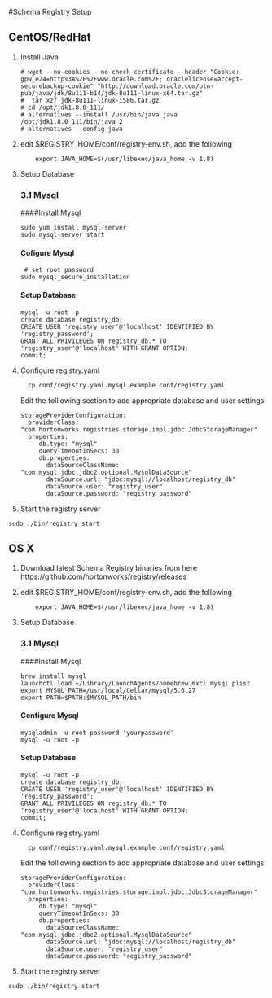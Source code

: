#Schema Registry Setup

## CentOS/RedHat
1.  Install Java
	
	```
	# wget --no-cookies --no-check-certificate --header "Cookie: gpw_e24=http%3A%2F%2Fwww.oracle.com%2F; oraclelicense=accept-securebackup-cookie" "http://download.oracle.com/otn-pub/java/jdk/8u111-b14/jdk-8u111-linux-x64.tar.gz"
	#  tar xzf jdk-8u111-linux-i586.tar.gz
	# cd /opt/jdk1.8.0_111/
	# alternatives --install /usr/bin/java java /opt/jdk1.8.0_111/bin/java 2
	# alternatives --config java
	```

2. edit $REGISTRY_HOME/conf/registry-env.sh, add the following

	```
		export JAVA_HOME=$(/usr/libexec/java_home -v 1.8)
	```

3. Setup Database

	### 3.1 Mysql
	
	####Install Mysql
	```	
	sudo yum install mysql-server
	sudo mysql-server start
	```
	#### Cofigure Mysql
	```
	 # set root password
    sudo mysql_secure_installation
	```
	
	#### Setup Database
	```
	mysql -u root -p
	create database registry_db;
	CREATE USER 'registry_user'@'localhost' IDENTIFIED BY 'registry_password';
	GRANT ALL PRIVILEGES ON registry_db.* TO 'registry_user'@'localhost' WITH GRANT OPTION;
	commit;
	```
4. Configure registry.yaml
   
   ```
     cp conf/registry.yaml.mysql.example conf/registry.yaml
   ```
   Edit the folllowing section to add appropriate database and user settings
   
   ```
   storageProviderConfiguration:
     providerClass: "com.hortonworks.registries.storage.impl.jdbc.JdbcStorageManager"
     properties:
   		db.type: "mysql"
   		queryTimeoutInSecs: 30
   		db.properties:
   		  dataSourceClassName: "com.mysql.jdbc.jdbc2.optional.MysqlDataSource"
   		  dataSource.url: "jdbc:mysql://localhost/registry_db"
   		  dataSource.user: "registry_user"
   		  dataSource.password: "registry_password"

   ```
   
5. Start the registry server
  
  ``` sudo ./bin/registry start ```


## OS X

1. Download latest Schema Registry binaries from here https://github.com/hortonworks/registry/releases
2. edit $REGISTRY_HOME/conf/registry-env.sh, add the following

	```
		export JAVA_HOME=$(/usr/libexec/java_home -v 1.8)
	```
3. Setup Database

	### 3.1 Mysql
	
	####Install Mysql
	```
	brew install mysql
	launchctl load ~/Library/LaunchAgents/homebrew.mxcl.mysql.plist
	export MYSQL_PATH=/usr/local/Cellar/mysql/5.6.27  
	export PATH=$PATH:$MYSQL_PATH/bin
	```
	#### Configure Mysql
	```
	mysqladmin -u root password 'yourpassword'
	mysql -u root -p
	```
	#### Setup Database
	```
	mysql -u root -p
	create database registry_db;
	CREATE USER 'registry_user'@'localhost' IDENTIFIED BY 'registry_password';
	GRANT ALL PRIVILEGES ON registry_db.* TO 'registry_user'@'localhost' WITH GRANT OPTION;
	commit;
	```

4. Configure registry.yaml
   
   ```
     cp conf/registry.yaml.mysql.example conf/registry.yaml
   ```
   Edit the folllowing section to add appropriate database and user settings
   
   ```
   storageProviderConfiguration:
     providerClass: "com.hortonworks.registries.storage.impl.jdbc.JdbcStorageManager"
     properties:
   		db.type: "mysql"
   		queryTimeoutInSecs: 30
   		db.properties:
   		  dataSourceClassName: "com.mysql.jdbc.jdbc2.optional.MysqlDataSource"
   		  dataSource.url: "jdbc:mysql://localhost/registry_db"
   		  dataSource.user: "registry_user"
   		  dataSource.password: "registry_password"

   ```
   
5. Start the registry server
  
  ``` sudo ./bin/registry start ```